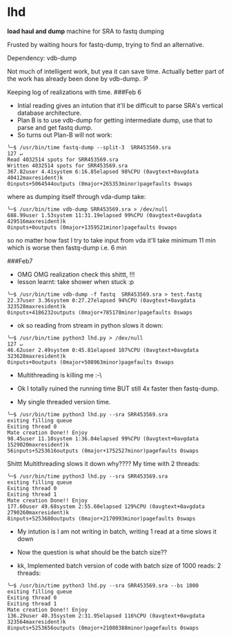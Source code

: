 # lhd
**load haul and dump** machine for SRA to fastq dumping

Frusted by waiting hours for fastq-dump, trying to find an alternative.

Dependency:
vdb-dump

Not much of intelligent work, but yea it can save time.
Actually better part of the work has already been done by vdb-dump. :P

Keeping log of realizations with time.
###Feb 6
* Intial reading gives an intution that it'll be difficult to parse SRA's vertical database architecture.
* Plan B is to use vdb-dump for getting intermediate dump, use that to parse and get fastq dump.
* So turns out Plan-B will not work:
```
╰─$ /usr/bin/time fastq-dump --split-3  SRR453569.sra                                              127 ↵
Read 4032514 spots for SRR453569.sra
Written 4032514 spots for SRR453569.sra
367.82user 4.41system 6:16.85elapsed 98%CPU (0avgtext+0avgdata 40412maxresident)k
0inputs+5064544outputs (0major+265353minor)pagefaults 0swaps
```
where as dumping itself through vda-dump take:
```
╰─$ /usr/bin/time vdb-dump SRR453569.sra > /dev/null                                                     
688.99user 1.53system 11:31.19elapsed 99%CPU (0avgtext+0avgdata 429516maxresident)k
0inputs+0outputs (0major+1359521minor)pagefaults 0swaps
```
so no matter how fast I try to take input from vda it'll take minimum 11 min which is worse then fastq-dump i.e. 6 min

###Feb7
* OMG OMG realization check this shittt,  !!!
* lesson learnt: take shower when stuck :p
```
╰─$ /usr/bin/time vdb-dump -f fastq  SRR453569.sra > test.fastq
22.37user 3.36system 0:27.27elapsed 94%CPU (0avgtext+0avgdata 323528maxresident)k
0inputs+4186232outputs (0major+785178minor)pagefaults 0swaps
```

* ok so reading from stream in python slows it down:
```
╰─$ /usr/bin/time python3 lhd.py > /dev/null                                                       127 ↵
46.62user 2.49system 0:45.81elapsed 107%CPU (0avgtext+0avgdata 323628maxresident)k
0inputs+0outputs (0major+508963minor)pagefaults 0swaps
```

* Multithreading is killing me :-\

* Ok I totally ruined the running time BUT still 4x faster then fastq-dump.
* My single threaded version time.
```
╰─$ /usr/bin/time python3 lhd.py --sra SRR453569.sra
exiting filling queue
Exiting thread 0
Mate creation Done!! Enjoy
98.45user 11.10system 1:36.04elapsed 99%CPU (0avgtext+0avgdata 1529020maxresident)k
56inputs+5253616outputs (0major+1752527minor)pagefaults 0swaps
```

Shittt Multithreading slows it down why????
My time with 2 threads:
```
╰─$ /usr/bin/time python3 lhd.py --sra SRR453569.sra
exiting filling queue
Exiting thread 0
Exiting thread 1
Mate creation Done!! Enjoy
177.60user 49.68system 2:55.60elapsed 129%CPU (0avgtext+0avgdata 2790260maxresident)k
8inputs+5253680outputs (0major+2170993minor)pagefaults 0swaps
```

* My intution is I am not writing in batch, writing 1 read at a time slows it down
* Now the question is what should be the batch size??

* kk, Implemented batch version of code with batch size of 1000 reads:
2 threads:
```
╰─$ /usr/bin/time python3 lhd.py --sra SRR453569.sra --bs 1000
exiting filling queue
Exiting thread 0
Exiting thread 1
Mate creation Done!! Enjoy
136.29user 40.35system 2:31.95elapsed 116%CPU (0avgtext+0avgdata 323564maxresident)k
8inputs+5253656outputs (0major+21080388minor)pagefaults 0swaps
```
